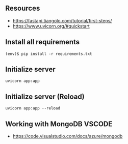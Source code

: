 ## Resources
  * https://fastapi.tiangolo.com/tutorial/first-steps/
  * https://www.uvicorn.org/#quickstart

## Install all requirements
    (env)$ pip install -r requirements.txt
## Initialize server
    uvicorn app:app
##  Initialize server (Reload)
    uvicorn app:app --reload
## Working with MongoDB VSCODE
* https://code.visualstudio.com/docs/azure/mongodb
